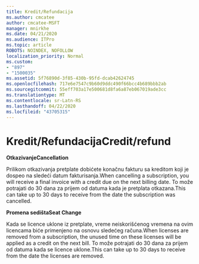 ```yaml
---
title: Kredit/Refundacija
ms.author: cmcatee
author: cmcatee-MSFT
manager: mnirkhe
ms.date: 04/21/2020
ms.audience: ITPro
ms.topic: article
ROBOTS: NOINDEX, NOFOLLOW
localization_priority: Normal
ms.custom:
- "897"
- "1500035"
ms.assetid: 5f76890d-3f85-430b-95fd-dcab42624745
ms.openlocfilehash: 717e6e7547c9b60d9ddc490f66bcc4b689bbb2ab
ms.sourcegitcommit: 55eff703a17e500681d8fa6a87eb067019ade3cc
ms.translationtype: MT
ms.contentlocale: sr-Latn-RS
ms.lasthandoff: 04/22/2020
ms.locfileid: "43705315"
---
```

# <a name="creditrefund"></a><span data-ttu-id="06dcb-102">Kredit/Refundacija</span><span class="sxs-lookup"><span data-stu-id="06dcb-102">Credit/refund</span></span>

<span data-ttu-id="06dcb-103">**Otkazivanje**</span><span class="sxs-lookup"><span data-stu-id="06dcb-103">**Cancellation**</span></span>
  
<span data-ttu-id="06dcb-104">Prilikom otkazivanja pretplate dobićete konačnu fakturu sa kreditom koji je dospeo na sledeći datum fakturisanja.</span><span class="sxs-lookup"><span data-stu-id="06dcb-104">When cancelling a subscription, you will receive a final invoice with a credit due on the next billing date.</span></span> <span data-ttu-id="06dcb-105">To može potrajati do 30 dana za prijem od datuma kada je pretplata otkazana.</span><span class="sxs-lookup"><span data-stu-id="06dcb-105">This can take up to 30 days to receive from the date the subscription was cancelled.</span></span>
  
<span data-ttu-id="06dcb-106">**Promena sedišta**</span><span class="sxs-lookup"><span data-stu-id="06dcb-106">**Seat Change**</span></span>
  
<span data-ttu-id="06dcb-107">Kada se licence uklone iz pretplate, vreme neiskorišćenog vremena na ovim licencama biće primenjeno na osnovu sledećeg računa.</span><span class="sxs-lookup"><span data-stu-id="06dcb-107">When licenses are removed from a subscription, the unused time on these licenses will be applied as a credit on the next bill.</span></span> <span data-ttu-id="06dcb-108">To može potrajati do 30 dana za prijem od datuma kada se licence uklone.</span><span class="sxs-lookup"><span data-stu-id="06dcb-108">This can take up to 30 days to receive from the date the licenses are removed.</span></span>